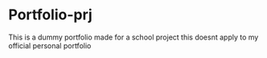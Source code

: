 # Portfolio-prj
This is a dummy portfolio made for a school project this doesnt apply to my official personal portfolio 
